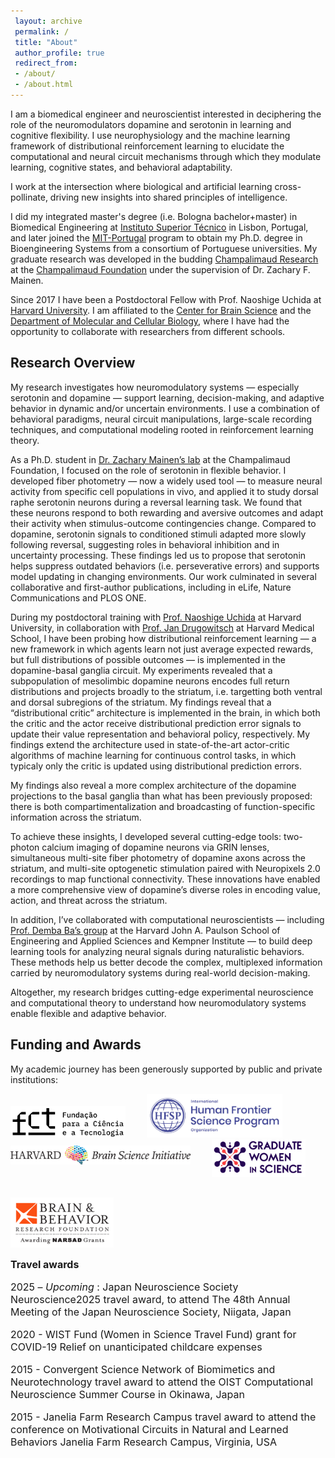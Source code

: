 ```yaml
---
 layout: archive
 permalink: /
 title: "About"
 author_profile: true
 redirect_from: 
 - /about/
 - /about.html
---
```

I am a biomedical engineer and neuroscientist interested in deciphering the role of the neuromodulators dopamine and serotonin in learning and cognitive flexibility. I use neurophysiology and the machine learning framework of distributional reinforcement learning to elucidate the computational and neural circuit mechanisms through which they modulate learning, cognitive states, and behavioral adaptability. 

I work at the intersection where biological and artificial learning cross-pollinate, driving new insights into shared principles of intelligence.


I did my integrated master's degree (i.e. Bologna bachelor+master) in Biomedical Engineering at [Instituto Superior Técnico](https://tecnico.ulisboa.pt/en/) in Lisbon, Portugal, and later joined the [MIT-Portugal](https://mitportugal.org/) program to obtain my Ph.D. degree in Bioengineering Systems from a consortium of Portuguese universities. My graduate research was developed in the budding [Champalimaud Research](https://fchampalimaud.org/champalimaud-research) at the [Champalimaud Foundation](https://fchampalimaud.org/) under the supervision of Dr. Zachary F. Mainen. 

Since 2017 I have been a Postdoctoral Fellow with Prof. Naoshige Uchida at [Harvard University](https://www.harvard.edu/). I am affiliated to the [Center for Brain Science](https://cbs.fas.harvard.edu/) and the [Department of Molecular and Cellular Biology](https://www.mcb.harvard.edu/), where I have had the opportunity to collaborate with researchers from different schools.


 

<h2>Research Overview </h2>

My research investigates how neuromodulatory systems — especially serotonin and dopamine — support learning, decision-making, and adaptive behavior in dynamic and/or uncertain environments. I use a combination of behavioral paradigms, neural circuit manipulations, large-scale recording techniques, and computational modeling rooted in reinforcement learning theory.

As a Ph.D. student in [Dr. Zachary Mainen’s lab](https://www.fchampalimaud.org/research/groups/mainen) at the Champalimaud Foundation, I focused on the role of serotonin in flexible behavior. I developed fiber photometry — now a widely used tool — to measure neural activity from specific cell populations <it>in vivo</it>, and applied it to study dorsal raphe serotonin neurons during a reversal learning task. We found that these neurons respond to both rewarding and aversive outcomes and adapt their activity when stimulus-outcome contingencies change. Compared to dopamine, serotonin signals to conditioned stimuli adapted more slowly following reversal, suggesting roles in behavioral inhibition and in uncertainty processing. These findings led us to propose that serotonin helps suppress outdated behaviors (i.e. perseverative errors) and supports model updating in changing environments. Our work culminated in several collaborative and first-author publications, including in <it>eLife</it>, <it>Nature Communications</it> and <it>PLOS ONE</it>.

During my postdoctoral training with [Prof. Naoshige Uchida](https://uchidalab.hsites.harvard.edu/) at Harvard University, in collaboration with [Prof. Jan Drugowitsch](https://www.drugowitschlab.org/) at Harvard Medical School, I have been probing how distributional reinforcement learning — a new framework in which agents learn not just average expected rewards, but full distributions of possible outcomes — is implemented in the dopamine-basal ganglia circuit. My experiments revealed that a subpopulation of mesolimbic dopamine neurons encodes full return distributions and projects broadly to the striatum, i.e. targetting both ventral and dorsal subregions of the striatum. My findings reveal that a “distributional critic” architecture is implemented in the brain, in which both the critic and the actor receive distributional prediction error signals to update their value representation and behavioral policy, respectively. My findings extend the architecture used in state-of-the-art actor-critic algorithms of machine learning for continuous control tasks, in which typicaly only the critic is updated using distributional prediction errors.

My findings also reveal a more complex architecture of the dopamine projections to the basal ganglia than what has been previously proposed: there is both compartimentalization and broadcasting of function-specific information across the striatum. 

To achieve these insights, I developed several cutting-edge tools: two-photon calcium imaging of dopamine neurons via GRIN lenses, simultaneous multi-site fiber photometry of dopamine axons across the striatum, and multi-site optogenetic stimulation paired with Neuropixels 2.0 recordings to map functional connectivity. These innovations have enabled a more comprehensive view of dopamine’s diverse roles in encoding value, action, and threat across the striatum.

In addition, I’ve collaborated with computational neuroscientists — including [Prof. Demba Ba’s group](https://crisp.seas.harvard.edu/people.html) at the Harvard John A. Paulson School of Engineering and Applied Sciences and Kempner Institute — to build deep learning tools for analyzing neural signals during naturalistic behaviors. These methods help us better decode the complex, multiplexed information carried by neuromodulatory systems during real-world decision-making.

Altogether, my research bridges cutting-edge experimental neuroscience and computational theory to understand how neuromodulatory systems enable flexible and adaptive behavior. 

<h2>Funding and Awards</h2>

My academic journey has been generously supported by public and private institutions:

<a href="https://www.fct.pt/en/"><img src="/images/2022_FCT_logo.png" alt="FCT" style="height: 50px;margin-right: 30px;"></a> <a href="https://www.hfsp.org/"><img src="/images/HFSP_horizontal_blue_0.jpg" alt="HFSP" style="height: 70px;margin-right: 30px;"></a> <a href="https://brain.harvard.edu/"><img src="/images/hbi_homepage_logo_700px.png" alt="HBI" style="height: 30px; margin-right: 30px;margin-bottom:20px;"></a> <a href="https://www.gwis.org/"><img src="/images/graduatewomeninsciencelogo.jpg" alt="GWS" style="height: 60px;margin-right: 30px;"></a> <a href="https://bbrfoundation.org/"><img src="/images/Brain_Behavior_Research_Foundation_logo.png" alt="GWS" style="height: 80px;margin-top: 30px;"></a> 



<font size="3">
<b> Travel awards </b> <br>


2025 – <i> Upcoming </i>: Japan Neuroscience Society Neuroscience2025 travel award, to attend The 48th Annual Meeting of the Japan Neuroscience Society, Niigata, Japan <br>


2020 - WIST Fund (Women in Science Travel Fund) grant for COVID-19 Relief on unanticipated childcare expenses <br>


2015 - Convergent Science Network of Biomimetics and Neurotechnology travel award to attend the OIST Computational Neuroscience Summer Course in Okinawa, Japan <br>


2015 - Janelia Farm Research Campus travel award to attend the conference on Motivational Circuits in Natural and Learned Behaviors Janelia Farm Research Campus, Virginia, USA <br>

</font>
